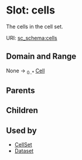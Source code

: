
# Slot: cells

The cells in the cell set.

URI: [sc_schema:cells](https://w3id.org/single-cell-schema/cells)


## Domain and Range

None &#8594;  <sub>0..\*</sub> [Cell](Cell.md)

## Parents


## Children


## Used by

 * [CellSet](CellSet.md)
 * [Dataset](Dataset.md)
